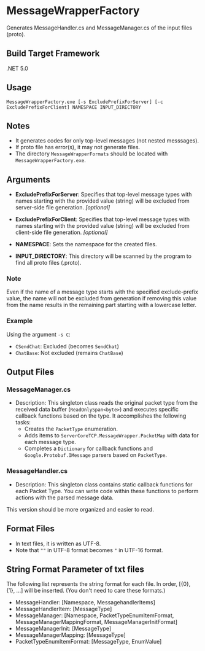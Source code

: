 # MessageWrapperFactory

Generates MessageHandler.cs and MessageManager.cs of the input files (proto).

## Build Target Framework
.NET 5.0

## Usage
```
MessageWrapperFactory.exe [-s ExcludePrefixForServer] [-c ExcludePrefixForClient] NAMESPACE INPUT_DIRECTORY
```
## Notes
- It generates codes for only top-level messages (not nested messsages).
- If proto file has error(s), it may not generate files.
- The directory `MessageWrapperFormats` should be located with `MessageWrapperFactory.exe`.

## Arguments

- **ExcludePrefixForServer**: Specifies that top-level message types with names starting with the provided value (string) will be excluded from server-side file generation. *[optional]*

- **ExcludePrefixForClient**: Specifies that top-level message types with names starting with the provided value (string) will be excluded from client-side file generation. *[optional]*

- **NAMESPACE**: Sets the namespace for the created files.

- **INPUT_DIRECTORY**: This directory will be scanned by the program to find all proto files (.proto).

### Note

Even if the name of a message type starts with the specified exclude-prefix value, the name will not be excluded from generation if removing this value from the name results in the remaining part starting with a lowercase letter.

### Example

Using the argument `-s C`:

- `CSendChat`: Excluded (becomes `SendChat`)
- `ChatBase`: Not excluded (remains `ChatBase`)

## Output Files

### MessageManager.cs
- Description: This singleton class reads the original packet type from the received data buffer (`ReadOnlySpan<byte>`) and executes specific callback functions based on the type. It accomplishes the following tasks:
    - Creates the `PacketType` enumeration.
    - Adds items to `ServerCoreTCP.MessageWrapper.PacketMap` with data for each message type.
    - Completes a `Dictionary` for callback functions and `Google.Protobuf.IMessage` parsers based on `PacketType`.

### MessageHandler.cs
- Description: This singleton class contains static callback functions for each Packet Type. You can write code within these functions to perform actions with the parsed message data.

This version should be more organized and easier to read.

## Format Files
- In text files, it is written as UTF-8.
- Note that `""` in UTF-8 format becomes `"` in UTF-16 format.

## String Format Parameter of txt files
The following list represents the string format for each file. In order, [{0}, {1}, ...] will be inserted. (You don't need to care these formats.)

- MessageHandler: [Namespace, MessagehandlerItems]
- MessageHandlerItem: [MessageType]
- MessageManager: [Namespace, PacketTypeEnumItemFormat, MessageManagerMappingFormat, MessageManagerInitFormat]
- MessageManagerInit: [MessageType]
- MessageManagerMapping: [MessageType]
- PacketTypeEnumItemFormat: [MessageType, EnumValue]